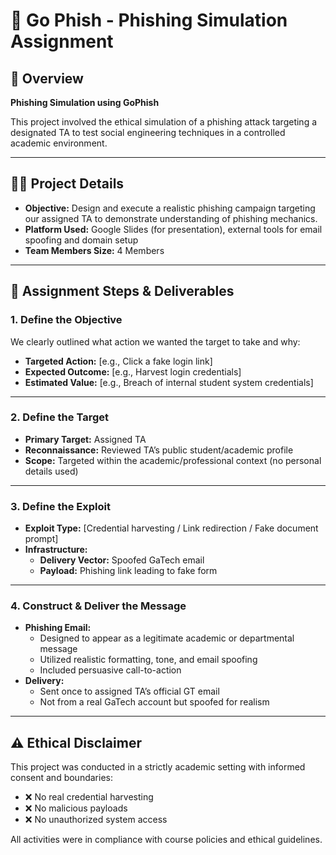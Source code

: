 # 🎣 Go Phish - Phishing Simulation Assignment

## 📌 Overview

**Phishing Simulation using GoPhish**

This project involved the ethical simulation of a phishing attack targeting a designated TA to test social engineering techniques in a controlled academic environment.

---

## 🧑‍💻 Project Details

- **Objective:** Design and execute a realistic phishing campaign targeting our assigned TA to demonstrate understanding of phishing mechanics.
- **Platform Used:** Google Slides (for presentation), external tools for email spoofing and domain setup
- **Team Members Size:** 4 Members

---

## 🎯 Assignment Steps & Deliverables

### 1. Define the Objective

We clearly outlined what action we wanted the target to take and why:
- **Targeted Action:** [e.g., Click a fake login link]
- **Expected Outcome:** [e.g., Harvest login credentials]
- **Estimated Value:** [e.g., Breach of internal student system credentials]

---

### 2. Define the Target

- **Primary Target:** Assigned TA
- **Reconnaissance:** Reviewed TA’s public student/academic profile
- **Scope:** Targeted within the academic/professional context (no personal details used)

---

### 3. Define the Exploit

- **Exploit Type:** [Credential harvesting / Link redirection / Fake document prompt]
- **Infrastructure:**
  - **Delivery Vector:** Spoofed GaTech email
  - **Payload:** Phishing link leading to fake form
---

### 4. Construct & Deliver the Message

- **Phishing Email:**
  - Designed to appear as a legitimate academic or departmental message
  - Utilized realistic formatting, tone, and email spoofing
  - Included persuasive call-to-action
- **Delivery:**
  - Sent once to assigned TA’s official GT email
  - Not from a real GaTech account but spoofed for realism

---

## ⚠️ Ethical Disclaimer

This project was conducted in a strictly academic setting with informed consent and boundaries:
- ❌ No real credential harvesting  
- ❌ No malicious payloads  
- ❌ No unauthorized system access  

All activities were in compliance with course policies and ethical guidelines.

